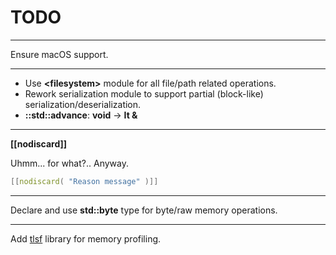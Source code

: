 # TODO

---

Ensure macOS support.

---

* Use **&lt;filesystem>** module for all file/path related operations.
* Rework serialization module to support partial (block-like) serialization/deserialization.
* **::std::advance**: **void** &rarr; **It &amp;**

---

**[[nodiscard]]**

Uhmm... for what?.. Anyway.

```c++
[[nodiscard( "Reason message" )]]
```

---

Declare and use **std::byte** type for byte/raw memory operations.

---

Add [tlsf](https://github.com/mattconte/tlsf.git) library for memory profiling.

